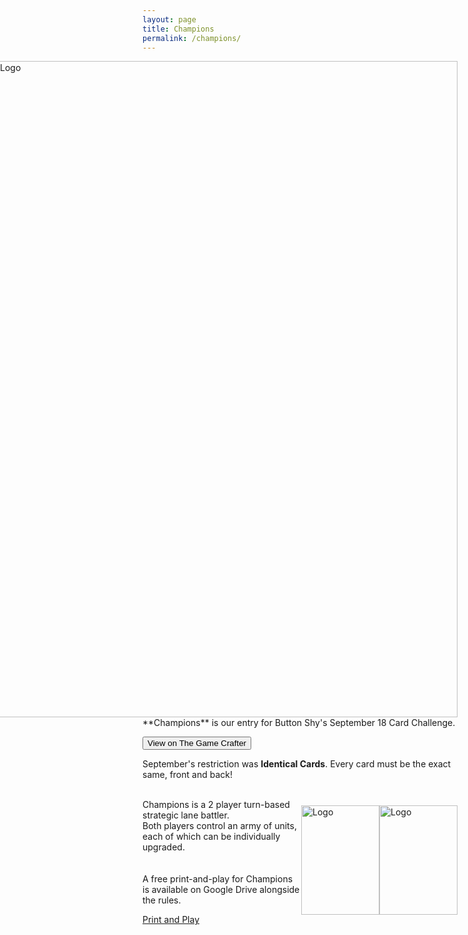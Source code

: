 ```yaml
---
layout: page
title: Champions
permalink: /champions/
---
```

<div class="gallery" style="float: right">  
  <img src="https://thehexagongames.com/uploaded-files/card-games/18-card-challenge/champions/title.png" alt="Logo" width="750" height="1050">  
</div>
**Champions** is our entry for Button Shy's September 18 Card Challenge.  

<button type="button" onclick="window.location.href = 'https://www.thegamecrafter.com/games/champions7';" class="btn btn-primary saleButton">View on The Game Crafter</button>  

September's restriction was **Identical Cards**. Every card must be the exact same, front and back!  
<br/>
<p style="margin-top: 10px; margin-bottom: 10px; float: right">
  <img src="https://thehexagongames.com/uploaded-files/card-games/18-card-challenge/champions/Card-Blue.png" alt="Logo" width="125" height="175" style="float: right">
  <img src="https://thehexagongames.com/uploaded-files/card-games/18-card-challenge/champions/Card-Red.png" alt="Logo" width="125" height="175" style="float: right">  
</p>

Champions is a 2 player turn-based strategic lane battler.  
Both players control an army of units, each of which can be individually upgraded.  
<br/>  
A free print-and-play for Champions is available on Google Drive alongside the rules.  

[Print and Play](https://drive.google.com/open?id=1ZQhPCqGU6D5PuYDKGsNv3zU5PZyNJLw0)  
